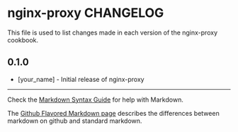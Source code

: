 nginx-proxy CHANGELOG
=====================

This file is used to list changes made in each version of the nginx-proxy cookbook.

0.1.0
-----
- [your_name] - Initial release of nginx-proxy

- - -
Check the [Markdown Syntax Guide](http://daringfireball.net/projects/markdown/syntax) for help with Markdown.

The [Github Flavored Markdown page](http://github.github.com/github-flavored-markdown/) describes the differences between markdown on github and standard markdown.
